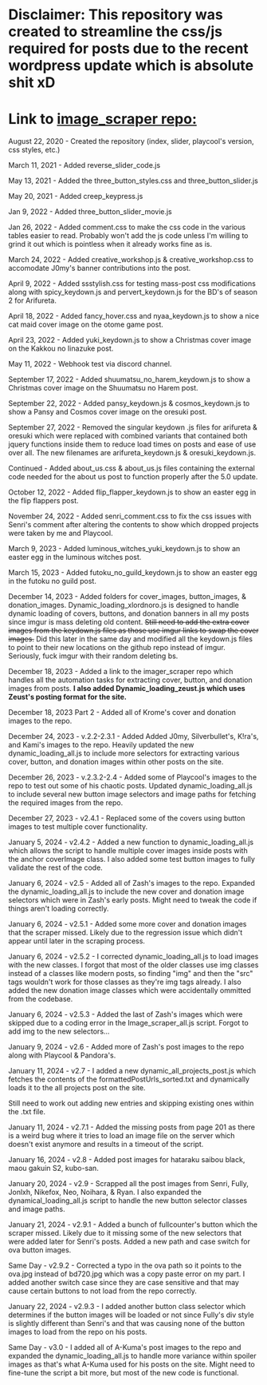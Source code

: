 # Disclaimer: This repository was created to streamline the css/js required for posts due to the recent wordpress update which is absolute shit xD

# Link to [image_scraper repo:](https://github.com/xlordnoro/image_scraper)

August 22, 2020 - Created the repository (index, slider, playcool's version, css styles, etc.)

March 11, 2021 - Added reverse_slider_code.js

May 13, 2021 - Added the three_button_styles.css and three_button_slider.js

May 20, 2021 - Added creep_keypress.js

Jan 9, 2022 - Added three_button_slider_movie.js

Jan 26, 2022 - Added comment.css to make the css code in the various tables easier to read. Probably won't add the js code unless I'm willing to grind it out which is pointless when it already works fine as is.

March 24, 2022 - Added creative_workshop.js & creative_workshop.css to accomodate J0my's banner contributions into the post.

April 9, 2022 - Added ssstylish.css for testing mass-post css modifications along with spicy_keydown.js and pervert_keydown.js for the BD's of season 2 for Arifureta.

April 18, 2022 - Added fancy_hover.css and nyaa_keydown.js to show a nice cat maid cover image on the otome game post.

April 23, 2022 - Added yuki_keydown.js to show a Christmas cover image on the Kakkou no Iinazuke post.

May 11, 2022 - Webhook test via discord channel.

September 17, 2022 - Added shuumatsu_no_harem_keydown.js to show a Christmas cover image on the Shuumatsu no Harem post.

September 22, 2022 - Added pansy_keydown.js & cosmos_keydown.js to show a Pansy and Cosmos cover image on the oresuki post.

September 27, 2022 - Removed the singular keydown .js files for arifureta & oresuki which were replaced with combined variants that contained both jquery functions inside them to reduce load times on posts and ease of use over all. The new filenames are arifureta_keydown.js & oresuki_keydown.js.

Continued - Added about_us.css & about_us.js files containing the external code needed for the about us post to function properly after the 5.0 update.

October 12, 2022 - Added flip_flapper_keydown.js to show an easter egg in the flip flappers post.

November 24, 2022 - Added senri_comment.css to fix the css issues with Senri's comment after altering the contents to show which dropped projects were taken by me and Playcool.

March 9, 2023 - Added luminous_witches_yuki_keydown.js to show an easter egg in the luminous witches post.

March 15, 2023 - Added futoku_no_guild_keydown.js to show an easter egg in the futoku no guild post.

December 14, 2023 - Added folders for cover_images, button_images, & donation_images. Dynamic_loading_xlordnoro.js is designed to handle dynamic loading of covers, buttons, and donation banners in all my posts since imgur is mass deleting old content. ~~Still need to add the extra cover images from the keydown.js files as those use imgur links to swap the cover images.~~ Did this later in the same day and modified all the keydown.js files to point to their new locations on the github repo instead of imgur. Seriously, fuck imgur with their random deleting bs.

December 18, 2023 - Added a link to the imager_scraper repo which handles all the automation tasks for extracting cover, button, and donation images from posts. **I also added Dynamic_loading_zeust.js which uses Zeust's posting format for the site.** 

December 18, 2023 Part 2 - Added all of Krome's cover and donation images to the repo.

December 24, 2023 - v.2.2-2.3.1 - Added Added J0my, Silverbullet's, K!ra's, and Kami's images to the repo. Heavily updated the new dynamic_loading_all.js to include more selectors for extracting various cover, button, and donation images within other posts on the site.

December 26, 2023 - v.2.3.2-2.4 - Added some of Playcool's images to the repo to test out some of his chaotic posts. Updated dynamic_loading_all.js to include several new button image selectors and image paths for fetching the required images from the repo.

December 27, 2023 - v2.4.1 - Replaced some of the covers using button images to test multiple cover functionality.

January 5, 2024 - v2.4.2 - Added a new function to dynamic_loading_all.js which allows the script to handle multiple cover images inside posts with the anchor coverImage class. I also added some test button images to fully validate the rest of the code.

January 6, 2024 - v2.5 - Added all of Zash's images to the repo. Expanded the dynamic_loading_all.js to include the new cover and donation image selectors which were in Zash's early posts. Might need to tweak the code if things aren't loading correctly.

January 6, 2024 - v2.5.1 - Added some more cover and donation images that the scraper missed. Likely due to the regression issue which didn't appear until later in the scraping process.

January 6, 2024 - v2.5.2 - I corrected dynamic_loading_all.js to load images with the new classes. I forgot that most of the older classes use img classes instead of a classes like modern posts, so finding "img" and then the "src" tags wouldn't work for those classes as they're img tags already. I also added the new donation image classes which were accidentally ommitted from the codebase.

January 6, 2024 - v2.5.3 - Added the last of Zash's images which were skipped due to a coding error in the Image_scraper_all.js script. Forgot to add img to the new selectors...

January 9, 2024 - v2.6 - Added more of Zash's post images to the repo along with Playcool & Pandora's.

January 11, 2024 - v2.7 - I added a new dynamic_all_projects_post.js which fetches the contents of the formattedPostUrls_sorted.txt and dynamically loads it to the all projects post on the site.

Still need to work out adding new entries and skipping existing ones within the .txt file.

January 11, 2024 - v2.7.1 - Added the missing posts from page 201 as there is a weird bug where it tries to load an image file on the server which doesn't exist anymore and results in a timeout of the script.

January 16, 2024 - v2.8 - Added post images for hataraku saibou black, maou gakuin S2, kubo-san.

January 20, 2024 - v2.9 - Scrapped all the post images from Senri, Fully, Jonlxh, Nikefox, Neo, Noihara, & Ryan. I also expanded the dynamical_loading_all.js script to handle the new button selector classes and image paths.

January 21, 2024 - v2.9.1 - Added a bunch of fullcounter's button which the scraper missed. Likely due to it missing some of the new selectors that were added later for Senri's posts. Added a new path and case switch for ova button images.

Same Day - v2.9.2 - Corrected a typo in the ova path so it points to the ova.jpg instead of bd720.jpg which was a copy paste error on my part. I added another switch case since they are case sensitive and that may cause certain buttons to not load from the repo correctly.

January 22, 2024 - v2.9.3 - I added another button class selector which determines if the button images will be loaded or not since Fully's div style is slightly different than Senri's and that was causing none of the button images to load from the repo on his posts.

Same Day - v3.0 - I added all of A-Kuma's post images to the repo and expanded the dynamic_loading_all.js to handle more variance within spoiler images as that's what A-Kuma used for his posts on the site. Might need to fine-tune the script a bit more, but most of the new code is functional.